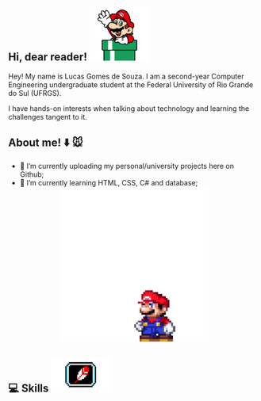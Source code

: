 ## Hi, dear reader! ![olá](mariodown.gif)
Hey! My name is Lucas Gomes de Souza. I am a second-year Computer Engineering undergraduate student at the Federal University of Rio Grande do Sul (UFRGS).

I have hands-on interests when talking about technology and learning the challenges tangent to it.

## About me! :arrow_down: :mouse: 
- 🔭 I’m currently uploading my personal/university projects here on Github;     
- 🌱 I’m currently learning HTML, CSS, C# and database; <div style="text-align: right; padding-right: 100px;">
  <img src="mario.gif" width="300">
</div>
  
## :computer: Skills <img src="https://github.com/lucasgdesouza/lucasgdesouza/raw/main/skills.gif" width="120" height="70">


